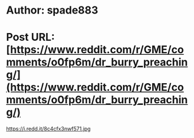 # Author: spade883
# Post URL: [https://www.reddit.com/r/GME/comments/o0fp6m/dr_burry_preaching/](https://www.reddit.com/r/GME/comments/o0fp6m/dr_burry_preaching/)


https://i.redd.it/8c4cfx3nwf571.jpg